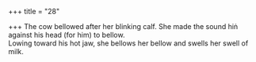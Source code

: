 +++
title = "28"

+++
The cow bellowed after her blinking calf. She made the sound hiṅ against his head (for him) to bellow.  
Lowing toward his hot jaw, she bellows her bellow and swells her swell  of milk.  